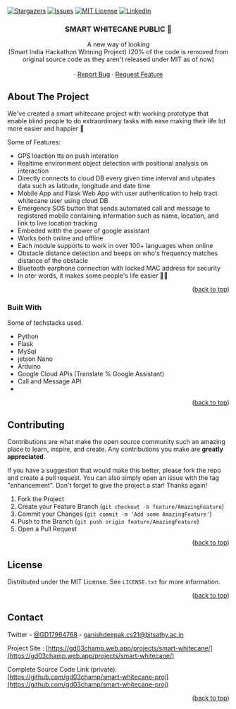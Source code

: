 <!-- Improved compatibility of back to top link: See: https://github.com/othneildrew/Best-README-Template/pull/73 -->
<a name="readme-top"></a>


<!-- PROJECT SHIELDS -->

[![Stargazers][stars-shield]](https://github.com/login?return_to=%2Fgd03champ%2Fsmart-whitecane-proj)
[![Issues][issues-shield]](https://github.com/gd03champ/smart-whitecane-proj/issues)
[![MIT License][license-shield]][license-url]
[![LinkedIn][linkedin-shield]](https://www.linkedin.com/in/gd03n/)



<!-- PROJECT LOGO -->


  <h3 align="center">SMART WHITECANE PUBLIC 🦯</h3>

  <p align="center">
    A new way of looking<br>
    (Smart India Hackathon Winning Project)
  (20% of the code is removed from original source code as they aren't released under MIT as of now)
    <br />
    <br />
     ·
    <a href="https://github.com/gd03champ/smart-whitecane-proj/issues">Report Bug</a>
    ·
    <a href="https://github.com/gd03champ/smart-whitecane-proj/issues">Request Feature</a>
  </p>
</div>

<!-- ABOUT THE PROJECT -->
## About The Project

We've created a smart whitecane project with working prototype that enable blind people to do extraordinary tasks with ease making their life lot more easier and happier 🙂 

Some of Features:
* GPS loaction tts on push interation
* Realtime environment object detection with positional analysis on interaction 
* Directly connects to cloud DB every given time interval and ubpates data such as latitude, longitude and date time
* Mobile App and Flask Web App with user authentication to help tract whitecane user using cloud DB 
* Emergency SOS button that sends automated call and message to registered mobile containing information such as name, location, and link to live location tracking 
* Embeded witth the power of google assistant
* Works both online and offline
* Each module supports to work in over 100+ languages when online
* Obstacle distance detection and beeps on who's frequency matches distance of the obstacle
* Bluetooth earphone connection with locked MAC address for security
* In oter words, it makes some people's life easier 👨‍🦯


<p align="right">(<a href="#readme-top">back to top</a>)</p>



### Built With

Some of techstacks used.

* Python
* Flask
* MySql
* jetson Nano
* Arduino
* Google Cloud APIs (Translate % Google Assistant)
* Call and Message API
* 

<p align="right">(<a href="#readme-top">back to top</a>)</p>

<!-- CONTRIBUTING -->
## Contributing

Contributions are what make the open source community such an amazing place to learn, inspire, and create. Any contributions you make are **greatly appreciated**.

If you have a suggestion that would make this better, please fork the repo and create a pull request. You can also simply open an issue with the tag "enhancement".
Don't forget to give the project a star! Thanks again!

1. Fork the Project
2. Create your Feature Branch (`git checkout -b feature/AmazingFeature`)
3. Commit your Changes (`git commit -m 'Add some AmazingFeature'`)
4. Push to the Branch (`git push origin feature/AmazingFeature`)
5. Open a Pull Request

<p align="right">(<a href="#readme-top">back to top</a>)</p>



<!-- LICENSE -->
## License

Distributed under the MIT License. See `LICENSE.txt` for more information.

<p align="right">(<a href="#readme-top">back to top</a>)</p>



<!-- CONTACT -->
## Contact

Twitter - [@GD17964768](https://twitter.com/GD17964768) - ganishdeepak.cs21@bitsathy.ac.in

Project Site : [https://gd03champ.web.app/projects/smart-whitecane/](https://gd03champ.web.app/projects/smart-whitecane/)

Complete Source Code Link (private): [https://github.com/gd03champ/smart-whitecane-proj](https://github.com/gd03champ/smart-whitecane-proj)

<p align="right">(<a href="#readme-top">back to top</a>)</p>



<!-- MARKDOWN LINKS & IMAGES -->
<!-- https://www.markdownguide.org/basic-syntax/#reference-style-links -->
[contributors-shield]: https://img.shields.io/github/contributors/othneildrew/Best-README-Template.svg?style=for-the-badge
[contributors-url]: https://github.com/othneildrew/Best-README-Template/graphs/contributors
[forks-shield]: https://img.shields.io/github/forks/othneildrew/Best-README-Template.svg?style=for-the-badge
[forks-url]: https://github.com/othneildrew/Best-README-Template/network/members
[stars-shield]: https://img.shields.io/github/stars/othneildrew/Best-README-Template.svg?style=for-the-badge
[stars-url]: https://github.com/gd03champ/smart-whitecane-proj/stargazers
[issues-shield]: https://img.shields.io/github/issues/othneildrew/Best-README-Template.svg?style=for-the-badge
[issues-url]: https://github.com/othneildrew/Best-README-Template/issues
[license-shield]: https://img.shields.io/github/license/othneildrew/Best-README-Template.svg?style=for-the-badge
[license-url]: https://github.com/othneildrew/Best-README-Template/blob/master/LICENSE.txt
[linkedin-shield]: https://img.shields.io/badge/-LinkedIn-black.svg?style=for-the-badge&logo=linkedin&colorB=555
[linkedin-url]: https://linkedin.com/in/othneildrew
[product-screenshot]: images/screenshot.png
[Next.js]: https://img.shields.io/badge/next.js-000000?style=for-the-badge&logo=nextdotjs&logoColor=white
[Next-url]: https://nextjs.org/
[React.js]: https://img.shields.io/badge/React-20232A?style=for-the-badge&logo=react&logoColor=61DAFB
[React-url]: https://reactjs.org/
[Vue.js]: https://img.shields.io/badge/Vue.js-35495E?style=for-the-badge&logo=vuedotjs&logoColor=4FC08D
[Vue-url]: https://vuejs.org/
[Angular.io]: https://img.shields.io/badge/Angular-DD0031?style=for-the-badge&logo=angular&logoColor=white
[Angular-url]: https://angular.io/
[Svelte.dev]: https://img.shields.io/badge/Svelte-4A4A55?style=for-the-badge&logo=svelte&logoColor=FF3E00
[Svelte-url]: https://svelte.dev/
[Laravel.com]: https://img.shields.io/badge/Laravel-FF2D20?style=for-the-badge&logo=laravel&logoColor=white
[Laravel-url]: https://laravel.com
[Bootstrap.com]: https://img.shields.io/badge/Bootstrap-563D7C?style=for-the-badge&logo=bootstrap&logoColor=white
[Bootstrap-url]: https://getbootstrap.com
[JQuery.com]: https://img.shields.io/badge/jQuery-0769AD?style=for-the-badge&logo=jquery&logoColor=white
[JQuery-url]: https://jquery.com 
